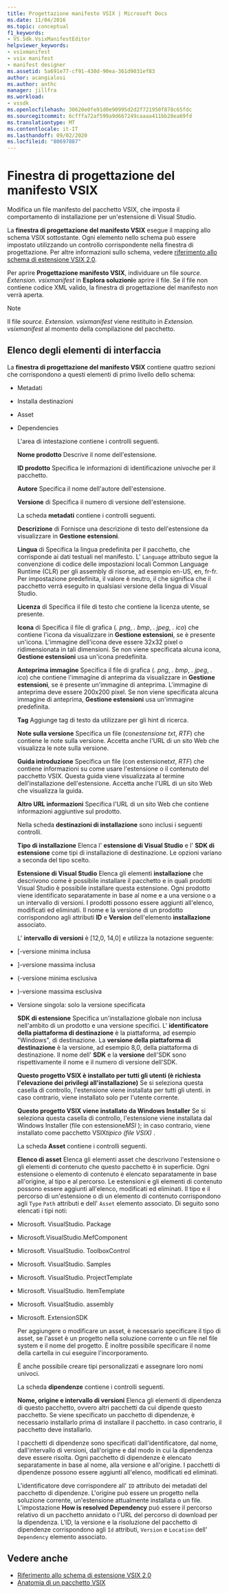 ```yaml
---
title: Progettazione manifesto VSIX | Microsoft Docs
ms.date: 11/04/2016
ms.topic: conceptual
f1_keywords:
- VS.Sdk.VsixManifestEditor
helpviewer_keywords:
- vsixmanifest
- vsix manifest
- manifest designer
ms.assetid: 5a691e77-cf91-430d-90ea-361d9031ef83
author: acangialosi
ms.author: anthc
manager: jillfra
ms.workload:
- vssdk
ms.openlocfilehash: 30620e0fe91d0e90995d2d2f721950f878c65fdc
ms.sourcegitcommit: 6cfffa72af599a9d667249caaaa411bb28ea69fd
ms.translationtype: MT
ms.contentlocale: it-IT
ms.lasthandoff: 09/02/2020
ms.locfileid: "80697887"
---
```

# <a name="vsix-manifest-designer"></a>Finestra di progettazione del manifesto VSIX
Modifica un file manifesto del pacchetto VSIX, che imposta il comportamento di installazione per un'estensione di Visual Studio.

 La **finestra di progettazione del manifesto VSIX** esegue il mapping allo schema VSIX sottostante. Ogni elemento nello schema può essere impostato utilizzando un controllo corrispondente nella finestra di progettazione. Per altre informazioni sullo schema, vedere [riferimento allo schema di estensione VSIX 2,0](../extensibility/vsix-extension-schema-2-0-reference.md).

 Per aprire **Progettazione manifesto VSIX**, individuare un file *source. Extension. vsixmanifest* in **Esplora soluzioni**e aprire il file. Se il file non contiene codice XML valido, la finestra di progettazione del manifesto non verrà aperta.

> [!NOTE]
> Il file *source. Extension. vsixmanifest* viene restituito in *Extension. vsixmanifest* al momento della compilazione del pacchetto.

## <a name="uielement-list"></a>Elenco degli elementi di interfaccia
 La **finestra di progettazione del manifesto VSIX** contiene quattro sezioni che corrispondono a questi elementi di primo livello dello schema:

- Metadati

- Installa destinazioni

- Asset

- Dependencies

  L'area di intestazione contiene i controlli seguenti.

  **Nome prodotto** Descrive il nome dell'estensione.

  **ID prodotto** Specifica le informazioni di identificazione univoche per il pacchetto.

  **Autore** Specifica il nome dell'autore dell'estensione.

  **Versione** di Specifica il numero di versione dell'estensione.

  La scheda **metadati** contiene i controlli seguenti.

  **Descrizione** di Fornisce una descrizione di testo dell'estensione da visualizzare in **Gestione estensioni**.

  **Lingua** di Specifica la lingua predefinita per il pacchetto, che corrisponde ai dati testuali nel manifesto. L' `Language` attributo segue la convenzione di codice delle impostazioni locali Common Language Runtime (CLR) per gli assembly di risorse, ad esempio en-US, en, fr-fr. Per impostazione predefinita, il valore è neutro, il che significa che il pacchetto verrà eseguito in qualsiasi versione della lingua di Visual Studio.

  **Licenza** di Specifica il file di testo che contiene la licenza utente, se presente.

  **Icona** di Specifica il file di grafica (*. png*, *. bmp*, *. jpeg*, *. ico*) che contiene l'icona da visualizzare in **Gestione estensioni**, se è presente un'icona. L'immagine dell'icona deve essere 32x32 pixel o ridimensionata in tali dimensioni. Se non viene specificata alcuna icona, **Gestione estensioni** usa un'icona predefinita.

  **Anteprima immagine** Specifica il file di grafica (*. png*, *. bmp*, *. jpeg*, *. ico*) che contiene l'immagine di anteprima da visualizzare in **Gestione estensioni**, se è presente un'immagine di anteprima. L'immagine di anteprima deve essere 200x200 pixel. Se non viene specificata alcuna immagine di anteprima, **Gestione estensioni** usa un'immagine predefinita.

  **Tag** Aggiunge tag di testo da utilizzare per gli hint di ricerca.

  **Note sulla versione** Specifica un file (con*estensione txt*, *RTF*) che contiene le note sulla versione. Accetta anche l'URL di un sito Web che visualizza le note sulla versione.

  **Guida introduzione** Specifica un file (con estensione*txt*, *RTF*) che contiene informazioni su come usare l'estensione o il contenuto del pacchetto VSIX. Questa guida viene visualizzata al termine dell'installazione dell'estensione. Accetta anche l'URL di un sito Web che visualizza la guida.

  **Altro URL informazioni** Specifica l'URL di un sito Web che contiene informazioni aggiuntive sul prodotto.

  Nella scheda **destinazioni di installazione** sono inclusi i seguenti controlli.

  **Tipo di installazione** Elenca l' **estensione di Visual Studio** e l' **SDK di estensione** come tipi di installazione di destinazione. Le opzioni variano a seconda del tipo scelto.

  **Estensione di Visual Studio** Elenca gli elementi **installazione** che descrivono come è possibile installare il pacchetto e in quali prodotti Visual Studio è possibile installare questa estensione. Ogni prodotto viene identificato separatamente in base al nome e a una versione o a un intervallo di versioni. I prodotti possono essere aggiunti all'elenco, modificati ed eliminati. Il nome e la versione di un prodotto corrispondono agli attributi **ID** e **Version** dell'elemento **installazione** associato.

  L' **intervallo di versioni** è [12,0, 14,0] e utilizza la notazione seguente:

- [-versione minima inclusa

- ]-versione massima inclusa

- (-versione minima esclusiva

- )-versione massima esclusiva

- Versione singola: solo la versione specificata

  **SDK di estensione** Specifica un'installazione globale non inclusa nell'ambito di un prodotto e una versione specifici. L' **identificatore della piattaforma di destinazione** è la piattaforma, ad esempio "Windows", di destinazione. La **versione della piattaforma di destinazione** è la versione, ad esempio 8,0, della piattaforma di destinazione. Il nome dell' **SDK** e la **versione** dell'SDK sono rispettivamente il nome e il numero di versione dell'SDK.

  **Questo progetto VSIX è installato per tutti gli utenti (è richiesta l'elevazione dei privilegi all'installazione)** Se si seleziona questa casella di controllo, l'estensione viene installata per tutti gli utenti. in caso contrario, viene installato solo per l'utente corrente.

  **Questo progetto VSIX viene installato da Windows Installer** Se si seleziona questa casella di controllo, l'estensione viene installata dal Windows Installer (file con estensione*MSI* ); in caso contrario, viene installato come pacchetto VSIX*tipico (file VSIX)* .

  La scheda **Asset** contiene i controlli seguenti.

  **Elenco di asset** Elenca gli elementi asset che descrivono l'estensione o gli elementi di contenuto che questo pacchetto è in superficie. Ogni estensione o elemento di contenuto è elencato separatamente in base all'origine, al tipo e al percorso. Le estensioni e gli elementi di contenuto possono essere aggiunti all'elenco, modificati ed eliminati. Il tipo e il percorso di un'estensione o di un elemento di contenuto corrispondono agli `Type` `Path` attributi e dell' `Asset` elemento associato. Di seguito sono elencati i tipi noti:

- Microsoft. VisualStudio. Package

- Microsoft.VisualStudio.MefComponent

- Microsoft. VisualStudio. ToolboxControl

- Microsoft. VisualStudio. Samples

- Microsoft. VisualStudio. ProjectTemplate

- Microsoft. VisualStudio. ItemTemplate

- Microsoft. VisualStudio. assembly

- Microsoft. ExtensionSDK

  Per aggiungere o modificare un asset, è necessario specificare il tipo di asset, se l'asset è un progetto nella soluzione corrente o un file nel file system e il nome del progetto. È inoltre possibile specificare il nome della cartella in cui eseguire l'incorporamento.

  È anche possibile creare tipi personalizzati e assegnare loro nomi univoci.

  La scheda **dipendenze** contiene i controlli seguenti.

  **Nome, origine e intervallo di versioni** Elenca gli elementi di dipendenza di questo pacchetto, ovvero altri pacchetti da cui dipende questo pacchetto. Se viene specificato un pacchetto di dipendenze, è necessario installarlo prima di installare il pacchetto. in caso contrario, il pacchetto deve installarlo.

  I pacchetti di dipendenze sono specificati dall'identificatore, dal nome, dall'intervallo di versioni, dall'origine e dal modo in cui la dipendenza deve essere risolta. Ogni pacchetto di dipendenze è elencato separatamente in base al nome, alla versione e all'origine. I pacchetti di dipendenze possono essere aggiunti all'elenco, modificati ed eliminati.

  L'identificatore deve corrispondere all' `ID` attributo dei metadati del pacchetto di dipendenze. L'origine può essere un progetto nella soluzione corrente, un'estensione attualmente installata o un file. L'impostazione **How is resolved Dependency** può essere il percorso relativo di un pacchetto annidato o l'URL del percorso di download per la dipendenza. L'ID, la versione e la risoluzione del pacchetto di dipendenze corrispondono agli `Id` attributi, `Version` e `Location` dell' `Dependency` elemento associato.

## <a name="see-also"></a>Vedere anche
- [Riferimento allo schema di estensione VSIX 2,0](../extensibility/vsix-extension-schema-2-0-reference.md)
- [Anatomia di un pacchetto VSIX](../extensibility/anatomy-of-a-vsix-package.md)
